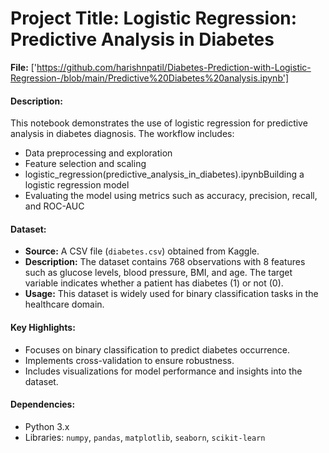 # Project Title: Logistic Regression: Predictive Analysis in Diabetes



**File:** ['https://github.com/harishnpatil/Diabetes-Prediction-with-Logistic-Regression-/blob/main/Predictive%20Diabetes%20analysis.ipynb']

#### Description:

This notebook demonstrates the use of logistic regression for predictive analysis in diabetes diagnosis. The workflow includes:

- Data preprocessing and exploration
- Feature selection and scaling
- logistic\_regression(predictive\_analysis\_in\_diabetes).ipynbBuilding a logistic regression model
- Evaluating the model using metrics such as accuracy, precision, recall, and ROC-AUC

#### Dataset:

- **Source:** A CSV file (`diabetes.csv`) obtained from Kaggle.
- **Description:** The dataset contains 768 observations with 8 features such as glucose levels, blood pressure, BMI, and age. The target variable indicates whether a patient has diabetes (1) or not (0).
- **Usage:** This dataset is widely used for binary classification tasks in the healthcare domain.

#### Key Highlights:

- Focuses on binary classification to predict diabetes occurrence.
- Implements cross-validation to ensure robustness.
- Includes visualizations for model performance and insights into the dataset.

#### Dependencies:

- Python 3.x
- Libraries: `numpy`, `pandas`, `matplotlib`, `seaborn`, `scikit-learn`
